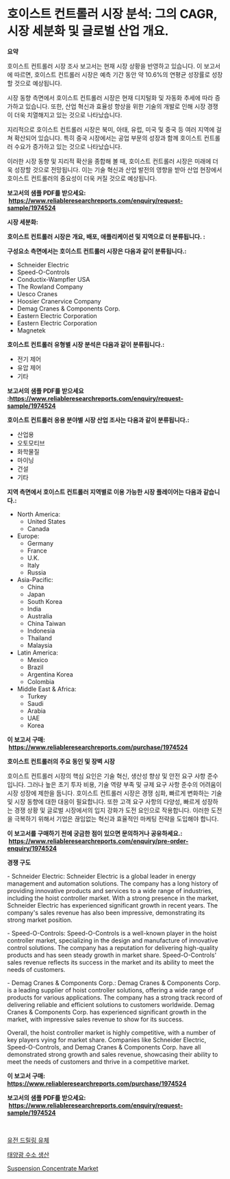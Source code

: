 <p><h1>호이스트 컨트롤러 시장 분석: 그의 CAGR, 시장 세분화 및 글로벌 산업 개요.</h1></p><p><strong>요약</strong></p>
<p><p>호이스트 컨트롤러 시장 조사 보고서는 현재 시장 상황을 반영하고 있습니다. 이 보고서에 따르면, 호이스트 컨트롤러 시장은 예측 기간 동안 약 10.6%의 연평균 성장률로 성장할 것으로 예상됩니다.</p><p>시장 동향 측면에서 호이스트 컨트롤러 시장은 현재 디지털화 및 자동화 추세에 따라 증가하고 있습니다. 또한, 산업 혁신과 효율성 향상을 위한 기술의 개발로 인해 시장 경쟁이 더욱 치열해지고 있는 것으로 나타났습니다.</p><p>지리적으로 호이스트 컨트롤러 시장은 북미, 아태, 유럽, 미국 및 중국 등 여러 지역에 걸쳐 확산되어 있습니다. 특히 중국 시장에서는 공업 부문의 성장과 함께 호이스트 컨트롤러 수요가 증가하고 있는 것으로 나타났습니다.</p><p>이러한 시장 동향 및 지리적 확산을 종합해 볼 때, 호이스트 컨트롤러 시장은 미래에 더욱 성장할 것으로 전망됩니다. 이는 기술 혁신과 산업 발전의 영향을 받아 산업 현장에서 호이스트 컨트롤러의 중요성이 더욱 커질 것으로 예상됩니다.</p></p>
<p><strong>보고서의 샘플 PDF를 받으세요: &nbsp;<a href="https://www.reliableresearchreports.com/enquiry/request-sample/1974524">https://www.reliableresearchreports.com/enquiry/request-sample/1974524</a></strong></p>
<p><strong>시장 세분화:</strong></p>
<p><strong> 호이스트 컨트롤러 시장은 개요, 배포, 애플리케이션 및 지역으로 더 분류됩니다. :</strong></p>
<p><strong>구성요소 측면에서는 호이스트 컨트롤러 시장은 다음과 같이 분류됩니다.:</strong></p>
<p><ul><li>Schneider Electric</li><li>Speed-O-Controls</li><li>Conductix-Wampfler USA</li><li>The Rowland Company</li><li>Uesco Cranes</li><li>Hoosier Cranervice Company</li><li>Demag Cranes & Components Corp.</li><li>Eastern Electric Corporation</li><li>Eastern Electric Corporation</li><li>Magnetek</li></ul></p>
<p><strong> 호이스트 컨트롤러 유형별 시장 분석은 다음과 같이 분류됩니다.:</strong></p>
<p><ul><li>전기 제어</li><li>유압 제어</li><li>기타</li></ul></p>
<p><strong>보고서의 샘플 PDF를 받으세요 :<a href="https://www.reliableresearchreports.com/enquiry/request-sample/1974524">https://www.reliableresearchreports.com/enquiry/request-sample/1974524</a></strong></p>
<p><strong> 호이스트 컨트롤러 응용 분야별 시장 산업 조사는 다음과 같이 분류됩니다.:</strong></p>
<p><ul><li>산업용</li><li>오토모티브</li><li>화학물질</li><li>마이닝</li><li>건설</li><li>기타</li></ul></p>
<p><strong>지역 측면에서 호이스트 컨트롤러 지역별로 이용 가능한 시장 플레이어는 다음과 같습니다.:</strong></p>
<p><ul>
    <li>
        North America:
        <ul>
            <li>United States</li>
            <li>Canada</li>
        </ul>
    </li>
    <li>
        Europe:
        <ul>
            <li>Germany</li>
            <li>France</li>
            <li>U.K.</li>
            <li>Italy</li>
            <li>Russia</li>
        </ul>
    </li>
    <li>
        Asia-Pacific:
        <ul>
            <li>China</li>
            <li>Japan</li>
            <li>South Korea</li>
            <li>India</li>
            <li>Australia</li>
            <li>China Taiwan</li>
            <li>Indonesia</li>
            <li>Thailand</li>
            <li>Malaysia</li>
        </ul>
    </li>
    <li>
        Latin America:
        <ul>
            <li>Mexico</li>
            <li>Brazil</li>
            <li>Argentina Korea</li>
            <li>Colombia</li>
        </ul>
    </li>
    <li>
        Middle East & Africa:
        <ul>
            <li>Turkey</li>
            <li>Saudi</li>
            <li>Arabia</li>
            <li>UAE</li>
            <li>Korea</li>
        </ul>
    </li>
    </ul></p>
<p><strong>이 보고서 구매: &nbsp;<a href="https://www.reliableresearchreports.com/purchase/1974524">https://www.reliableresearchreports.com/purchase/1974524</a></strong></p>
<p><strong>호이스트 컨트롤러의 주요 동인 및 장벽 시장</strong></p>
<p><p>호이스트 컨트롤러 시장의 핵심 요인은 기술 혁신, 생산성 향상 및 안전 요구 사항 준수입니다. 그러나 높은 초기 투자 비용, 기술 역량 부족 및 규제 요구 사항 준수의 어려움이 시장 성장에 제한을 둡니다. 호이스트 컨트롤러 시장은 경쟁 심화, 빠르게 변화하는 기술 및 시장 동향에 대한 대응이 필요합니다. 또한 고객 요구 사항의 다양성, 빠르게 성장하는 경쟁 상황 및 글로벌 시장에서의 입지 강화가 도전 요인으로 작용합니다. 이러한 도전을 극복하기 위해서 기업은 끊임없는 혁신과 효율적인 마케팅 전략을 도입해야 합니다.</p></p>
<p><strong>이 보고서를 구매하기 전에 궁금한 점이 있으면 문의하거나 공유하세요.: &nbsp;<a href="https://www.reliableresearchreports.com/enquiry/pre-order-enquiry/1974524">https://www.reliableresearchreports.com/enquiry/pre-order-enquiry/1974524</a></strong></p>
<p><strong>경쟁 구도</strong></p>
<p><p>- Schneider Electric: Schneider Electric is a global leader in energy management and automation solutions. The company has a long history of providing innovative products and services to a wide range of industries, including the hoist controller market. With a strong presence in the market, Schneider Electric has experienced significant growth in recent years. The company's sales revenue has also been impressive, demonstrating its strong market position.</p><p>- Speed-O-Controls: Speed-O-Controls is a well-known player in the hoist controller market, specializing in the design and manufacture of innovative control solutions. The company has a reputation for delivering high-quality products and has seen steady growth in market share. Speed-O-Controls' sales revenue reflects its success in the market and its ability to meet the needs of customers.</p><p>- Demag Cranes & Components Corp.: Demag Cranes & Components Corp. is a leading supplier of hoist controller solutions, offering a wide range of products for various applications. The company has a strong track record of delivering reliable and efficient solutions to customers worldwide. Demag Cranes & Components Corp. has experienced significant growth in the market, with impressive sales revenue to show for its success.</p><p>Overall, the hoist controller market is highly competitive, with a number of key players vying for market share. Companies like Schneider Electric, Speed-O-Controls, and Demag Cranes & Components Corp. have all demonstrated strong growth and sales revenue, showcasing their ability to meet the needs of customers and thrive in a competitive market.</p></p>
<p><strong>이 보고서 구매: &nbsp; <a href="https://www.reliableresearchreports.com/purchase/1974524">https://www.reliableresearchreports.com/purchase/1974524</a></strong></p>
<p><strong>보고서의 샘플 PDF를 받으세요: &nbsp;<a href="https://www.reliableresearchreports.com/enquiry/request-sample/1974524">https://www.reliableresearchreports.com/enquiry/request-sample/1974524</a></strong><strong></strong></p>
<p>&nbsp;</p>
<p><p><a href="https://medium.com/@ieremiapadurariu20221/%EC%9C%A0%EC%A0%84-%EC%9A%A9%EC%9C%B5-%EC%B2%9C-%EC%97%B0-nd-%EC%8B%9C%EC%A7%80-%EC%A0%90%EC%A7%84%EC%A0%81-%EC%A7%84%ED%99%94-%EB%B0%8F-%EC%8B%9C%EC%9E%A5-%EC%84%B1%EC%9E%A5-%EB%8F%99%ED%96%A5-2024-2031-1bf57b9657ec">유전 드릴링 유체</a></p><p><a href="https://medium.com/@marchall15/%ED%83%9C%EC%96%91%EA%B4%91-%EC%88%98%EC%86%8C-%EC%83%9D%EC%82%B0-%EC%8B%9C%EC%9E%A5%EC%9D%80-%EC%8B%9C%EC%9E%A5-%EC%A0%90%EC%9C%A0%EC%9C%A8-%EA%B7%9C%EB%AA%A8-%EB%B0%8F-2031%EB%85%84%EA%B9%8C%EC%A7%80%EC%9D%98-%EC%98%88%EC%83%81-%EC%98%88%EC%B8%A1%EC%97%90-%EC%B4%88%EC%A0%90%EC%9D%84-%EB%A7%9E%EC%B6%A5%EB%8B%88%EB%8B%A4-523b484f31bc">태양광 수소 생산</a></p><p><a href="https://summer-dogwood-3e9.notion.site/Suspension-Concentrate-Market-Research-Report-Unlocks-Analysis-on-the-Market-Financial-Status-Marke-53e1b1faa0284c01a59f92326b8c5a9d">Suspension Concentrate Market</a></p></p>